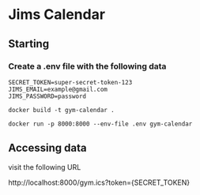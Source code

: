 # Jims Calendar

## Starting

### Create a .env file with the following data
```
SECRET_TOKEN=super-secret-token-123
JIMS_EMAIL=example@gmail.com
JIMS_PASSWORD=password
```

```console
docker build -t gym-calendar .
```

```console
docker run -p 8000:8000 --env-file .env gym-calendar
```

## Accessing data
visit the following URL

http://localhost:8000/gym.ics?token={SECRET_TOKEN}